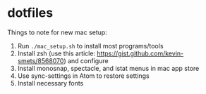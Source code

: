 # dotfiles

Things to note for new mac setup:
1. Run `./mac_setup.sh` to install most programs/tools
2. Install zsh (use this article: https://gist.github.com/kevin-smets/8568070) and configure
3. Install monosnap, spectacle, and istat menus in mac app store
4. Use sync-settings in Atom to restore settings
5. Install necessary fonts
